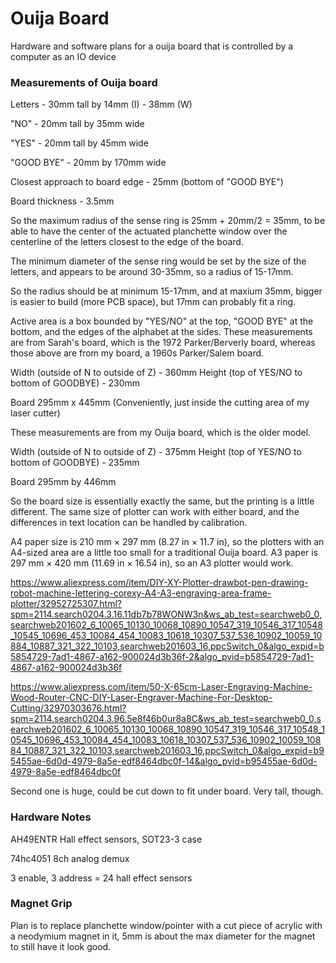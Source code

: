# Ouija Board
Hardware and software plans for a ouija board that is controlled by a computer as an IO device

### Measurements of Ouija board

Letters - 30mm tall by 14mm (I) - 38mm (W)

"NO" - 20mm tall by 35mm wide

"YES" - 20mm tall by 45mm wide

"GOOD BYE" - 20mm by 170mm wide

Closest approach to board edge - 25mm (bottom of "GOOD BYE")

Board thickness - 3.5mm

So the maximum radius of the sense ring is 25mm + 20mm/2 = 35mm, to be able to have the center of the actuated planchette window over the centerline of the letters closest to the edge of the board. 

The minimum diameter of the sense ring would be set by the size of the letters, and appears to be around 30-35mm, so a radius of 15-17mm. 

So the radius should be at minimum 15-17mm, and at maxium 35mm, bigger is easier to build (more PCB space), but 17mm can probably fit a ring. 

Active area is a box bounded by "YES/NO" at the top, "GOOD BYE" at the bottom, and the edges of the alphabet at the sides.
These measurements are from Sarah's board, which is the 1972 Parker/Berverly board, whereas those above are from my board, a 1960s Parker/Salem board. 

Width (outside of N to outside of Z) - 360mm
Height (top of YES/NO to bottom of GOODBYE) - 230mm

Board 295mm x 445mm (Conveniently, just inside the cutting area of my laser cutter)


These measurements are from my Ouija board, which is the older model. 

Width (outside of N to outside of Z) - 375mm
Height (top of YES/NO to bottom of GOODBYE) - 235mm

Board 295mm by 446mm

So the board size is essentially exactly the same, but the printing is a little different. The same size of plotter can work with either board, and the differences in text location can be handled by calibration. 



A4 paper size is 210 mm × 297 mm (8.27 in × 11.7 in), so the plotters with an A4-sized area are a little too small for a traditional Ouija board. 
A3 paper is 297 mm × 420 mm (11.69 in × 16.54 in), so an A3 plotter would work. 

https://www.aliexpress.com/item/DIY-XY-Plotter-drawbot-pen-drawing-robot-machine-lettering-corexy-A4-A3-engraving-area-frame-plotter/32952725307.html?spm=2114.search0204.3.16.11db7b78WONW3n&ws_ab_test=searchweb0_0,searchweb201602_6_10065_10130_10068_10890_10547_319_10546_317_10548_10545_10696_453_10084_454_10083_10618_10307_537_536_10902_10059_10884_10887_321_322_10103,searchweb201603_16,ppcSwitch_0&algo_expid=b5854729-7ad1-4867-a162-900024d3b36f-2&algo_pvid=b5854729-7ad1-4867-a162-900024d3b36f

https://www.aliexpress.com/item/50-X-65cm-Laser-Engraving-Machine-Wood-Router-CNC-DIY-Laser-Engraver-Machine-For-Desktop-Cutting/32970303676.html?spm=2114.search0204.3.96.5e8f46b0ur8a8C&ws_ab_test=searchweb0_0,searchweb201602_6_10065_10130_10068_10890_10547_319_10546_317_10548_10545_10696_453_10084_454_10083_10618_10307_537_536_10902_10059_10884_10887_321_322_10103,searchweb201603_16,ppcSwitch_0&algo_expid=b95455ae-6d0d-4979-8a5e-edf8464dbc0f-14&algo_pvid=b95455ae-6d0d-4979-8a5e-edf8464dbc0f

Second one is huge, could be cut down to fit under board. Very tall, though. 



### Hardware Notes

AH49ENTR Hall effect sensors, SOT23-3 case

74hc4051 8ch analog demux

3 enable, 3 address = 24 hall effect sensors

### Magnet Grip

Plan is to replace planchette window/pointer with a cut piece of acrylic with a neodymium magnet in it, 5mm is about the max diameter for the magnet to still have it look good. 
